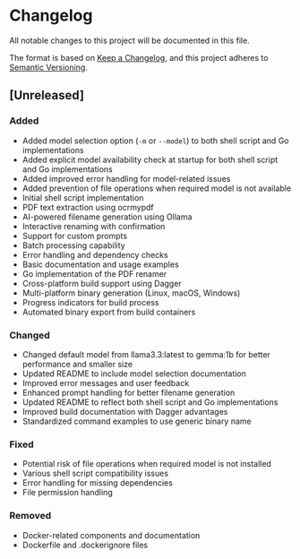 # Changelog

All notable changes to this project will be documented in this file.

The format is based on [Keep a Changelog](https://keepachangelog.com/en/1.1.0/),
and this project adheres to [Semantic Versioning](https://semver.org/spec/v2.0.0.html).

## [Unreleased]

### Added
- Added model selection option (`-m` or `--model`) to both shell script and Go implementations
- Added explicit model availability check at startup for both shell script and Go implementations
- Added improved error handling for model-related issues
- Added prevention of file operations when required model is not available
- Initial shell script implementation
- PDF text extraction using ocrmypdf
- AI-powered filename generation using Ollama
- Interactive renaming with confirmation
- Support for custom prompts
- Batch processing capability
- Error handling and dependency checks
- Basic documentation and usage examples
- Go implementation of the PDF renamer
- Cross-platform build support using Dagger
- Multi-platform binary generation (Linux, macOS, Windows)
- Progress indicators for build process
- Automated binary export from build containers

### Changed
- Changed default model from llama3.3:latest to gemma:1b for better performance and smaller size
- Updated README to include model selection documentation
- Improved error messages and user feedback
- Enhanced prompt handling for better filename generation
- Updated README to reflect both shell script and Go implementations
- Improved build documentation with Dagger advantages
- Standardized command examples to use generic binary name

### Fixed
- Potential risk of file operations when required model is not installed
- Various shell script compatibility issues
- Error handling for missing dependencies
- File permission handling

### Removed
- Docker-related components and documentation
- Dockerfile and .dockerignore files
